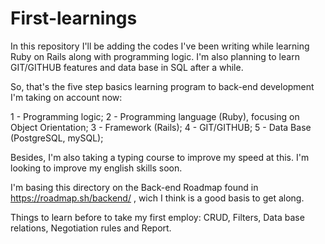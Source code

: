 # First-learnings

In this repository I'll be adding the codes I've been writing while learning Ruby on Rails along with programming logic.
I'm also planning to learn GIT/GITHUB features and data base in SQL after a while. 

So, that's the five step basics learning program to back-end development I'm taking on account now:

 1 - Programming logic;
 2 - Programming language (Ruby), focusing on Object Orientation;
 3 - Framework (Rails);
 4 - GIT/GITHUB;
 5 - Data Base (PostgreSQL, mySQL);

Besides, I'm also taking a typing course to improve my speed at this. I'm looking to improve my english skills soon.

I'm basing this directory on the Back-end Roadmap found in https://roadmap.sh/backend/ , wich I think is a good basis to get along.

Things to learn before to take my first employ: CRUD, Filters, Data base relations, Negotiation rules and Report.
